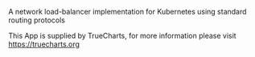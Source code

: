 A network load-balancer implementation for Kubernetes using standard routing protocols

This App is supplied by TrueCharts, for more information please visit https://truecharts.org
